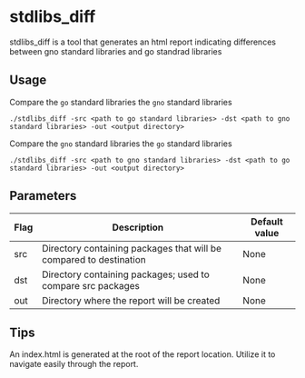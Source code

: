 # stdlibs_diff

stdlibs_diff is a tool that generates an html report indicating differences between gno standard libraries and go standrad libraries

## Usage

Compare the `go` standard libraries the `gno` standard libraries

```shell
./stdlibs_diff -src <path to go standard libraries> -dst <path to gno standard libraries> -out <output directory>
```

Compare the `gno` standard libraries the `go` standard libraries

```shell
./stdlibs_diff -src <path to gno standard libraries> -dst <path to go standard libraries> -out <output directory>
```


## Parameters

| Flag       | Description                                                        | Default value |
| ---------- | ------------------------------------------------------------------ | ------------- |
| src        | Directory containing packages that will be compared to destination | None          |
| dst        | Directory containing packages; used to compare src packages        | None          |
| out        | Directory where the report will be created                         | None          |

## Tips

An index.html is generated at the root of the report location. Utilize it to navigate easily through the report.